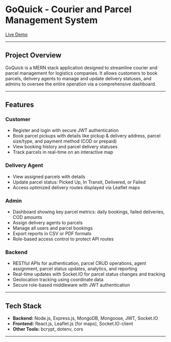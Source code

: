 # GoQuick - Courier and Parcel Management System

[Live Demo](https://goquick-4b7f4.web.app/)

---

## Project Overview

GoQuick is a MERN stack application designed to streamline courier and parcel management for logistics companies. It allows customers to book parcels, delivery agents to manage and update delivery statuses, and admins to oversee the entire operation via a comprehensive dashboard.

---

## Features

### Customer
- Register and login with secure JWT authentication
- Book parcel pickups with details like pickup & delivery address, parcel size/type, and payment method (COD or prepaid)
- View booking history and parcel delivery statuses
- Track parcels in real-time on an interactive map

### Delivery Agent
- View assigned parcels with details
- Update parcel status: Picked Up, In Transit, Delivered, or Failed
- Access optimized delivery routes displayed via Leaflet maps

### Admin
- Dashboard showing key parcel metrics: daily bookings, failed deliveries, COD amounts
- Assign delivery agents to parcels
- Manage all users and parcel bookings
- Export reports in CSV or PDF formats
- Role-based access control to protect API routes

### Backend
- RESTful APIs for authentication, parcel CRUD operations, agent assignment, parcel status updates, analytics, and reporting
- Real-time updates with Socket.IO for parcel status changes and tracking
- Geolocation tracking using coordinate data
- Secure role-based middleware with JWT authentication

---

## Tech Stack

- **Backend:** Node.js, Express.js, MongoDB, Mongoose, JWT, Socket.IO
- **Frontend:** React.js, Leaflet.js (for maps), Socket.IO-client
- **Other Tools:** bcrypt, dotenv, cors

---

